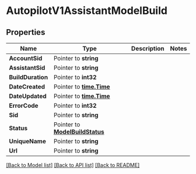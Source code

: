 # AutopilotV1AssistantModelBuild

## Properties

Name | Type | Description | Notes
------------ | ------------- | ------------- | -------------
**AccountSid** | Pointer to **string** |  |
**AssistantSid** | Pointer to **string** |  |
**BuildDuration** | Pointer to **int32** |  |
**DateCreated** | Pointer to [**time.Time**](time.Time.md) |  |
**DateUpdated** | Pointer to [**time.Time**](time.Time.md) |  |
**ErrorCode** | Pointer to **int32** |  |
**Sid** | Pointer to **string** |  |
**Status** | Pointer to [**ModelBuildStatus**](model_build_status.md) |  |
**UniqueName** | Pointer to **string** |  |
**Url** | Pointer to **string** |  |

[[Back to Model list]](../README.md#documentation-for-models) [[Back to API list]](../README.md#documentation-for-api-endpoints) [[Back to README]](../README.md)



